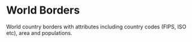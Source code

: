 # World Borders

World country borders with attributes including country codes (FIPS, ISO etc), area and populations.

